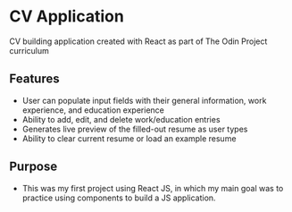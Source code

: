 # CV Application
CV building application created with React as part of The Odin Project curriculum

## Features
  * User can populate input fields with their general information, work experience, and education experience
  * Ability to add, edit, and delete work/education entries
  * Generates live preview of the filled-out resume as user types
  * Ability to clear current resume or load an example resume

## Purpose
  * This was my first project using React JS, in which my main goal was to practice using components to build a JS application. 